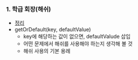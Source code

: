 ### 1. 학급 회장(해쉬)
- [정리]()
- getOrDefault(key, defaultValue)
  - key에 해당하는 값이 없으면, defaultValude 삽입
  - 어떤 문제에서 해쉬를 사용해야 하는지 생각해 볼 것
  - 해쉬 사용의 기본 용례